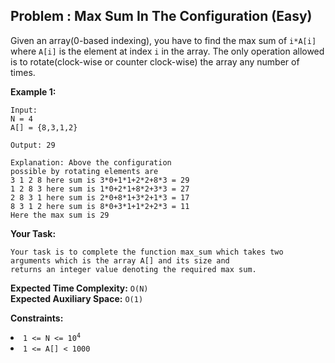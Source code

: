 ## Problem : Max Sum In The Configuration (Easy)
Given an array(0-based indexing), you have to find the max sum of ```i*A[i]``` where ```A[i]``` is the element at index ```i```
in the array. The only operation allowed is to rotate(clock-wise or counter clock-wise) the array any number of times.

**Example 1:**
```
Input:
N = 4
A[] = {8,3,1,2}

Output: 29

Explanation: Above the configuration
possible by rotating elements are
3 1 2 8 here sum is 3*0+1*1+2*2+8*3 = 29
1 2 8 3 here sum is 1*0+2*1+8*2+3*3 = 27
2 8 3 1 here sum is 2*0+8*1+3*2+1*3 = 17
8 3 1 2 here sum is 8*0+3*1+1*2+2*3 = 11
Here the max sum is 29 
```

**Your Task:**
```
Your task is to complete the function max_sum which takes two arguments which is the array A[] and its size and
returns an integer value denoting the required max sum.
```

**Expected Time Complexity:** ```O(N)```<br>
**Expected Auxiliary Space:** ```O(1)```

**Constraints:**
<li><code>1 <= N <= 10<sup>4</sup></code></li>
<li><code>1 <= A[] < 1000</code></li>